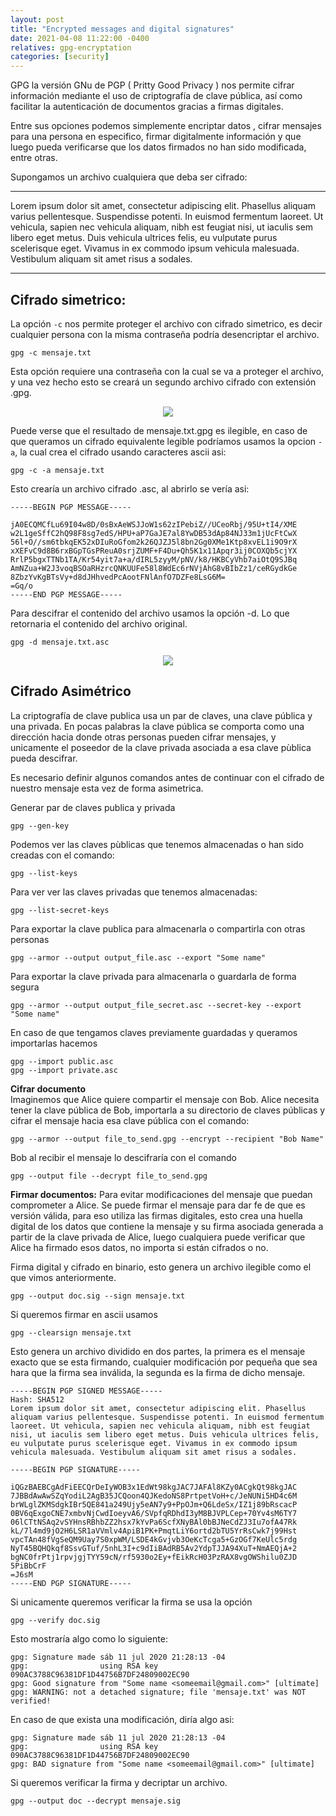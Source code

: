 ```yaml
---
layout: post
title: "Encrypted messages and digital signatures"
date: 2021-04-08 11:22:00 -0400
relatives: gpg-encryptation
categories: [security]
---
```


GPG la versión GNu de PGP ( Pritty Good Privacy ) nos permite cifrar información mediante el uso de criptografía de clave pública, así como facilitar la autenticación de documentos gracias a firmas digitales.

Entre sus opciones podemos simplemente encriptar datos , cifrar mensajes para una persona en especifico, firmar digitalmente información y que luego pueda verificarse que los datos firmados no han sido modificada, entre otras.


Supongamos un archivo cualquiera que deba ser cifrado:

---

Lorem ipsum dolor sit amet, consectetur adipiscing elit. Phasellus aliquam varius pellentesque. Suspendisse potenti. In euismod fermentum laoreet. Ut vehicula, sapien nec vehicula aliquam, nibh est feugiat nisi, ut iaculis sem libero eget metus. Duis vehicula ultrices felis, eu vulputate purus scelerisque eget. Vivamus in ex commodo ipsum vehicula malesuada. Vestibulum aliquam sit amet risus a sodales. 

---

Cifrado simetrico:
---
La opción `-c` nos permite proteger el archivo con cifrado simetrico, es decir cualquier persona con la misma contraseña podría desencriptar el archivo.

```
gpg -c mensaje.txt
```

Esta opción requiere una contraseña con la cual se va a proteger el archivo, y una vez hecho esto se creará un segundo archivo cifrado con extensión .gpg. 

<p align="center">
<img src="{{site.baseurl}}/assets/img/posts/{{page.relatives}}/01_simetrico.png?raw=true">
</p>

Puede verse que el resultado de mensaje.txt.gpg es ilegible, en caso de que queramos un cifrado equivalente legible podríamos usamos la opcion `-a`, la cual crea el cifrado usando caracteres ascii asi:
```
gpg -c -a mensaje.txt
```
Esto crearía un archivo cifrado .asc, al abrirlo se vería asi:
```
-----BEGIN PGP MESSAGE-----

jA0ECQMCfLu69I04w8D/0sBxAeWSJJoW1s62zIPebiZ//UCeoRbj/95U+tI4/XME
w2L1geSffC2hQ98F8sg7edS/HPU+aP7GaJE7al8YwDB53dAp84NJ33m1jUcFtCwX
56l+O//sm6tbkqEK52xDIuRoGfom2k26QJZJ5l8bn2Gg0XMe1Ktp8xvEL1i9O9rX
xXEFvC9d8B6rxBGpTGsPReuA0srjZUMF+F4Du+Qh5K1x11Apqr3ij0COXQb5cjYX
RrlP5bgxTTNb1TA/Kr54yit7a+a/dIRL5zyyM/pNV/k8/HKBCyVhb7aiOtQ9SJBq
AmNZua+W2J3voqBSOaRHzrcQNKUUFe58l8WdEc6rNVjAhG8vBIbZz1/ceRGydkGe
8ZbzYvKgBTsVy+d8dJHhvedPcAootFNlAnfO7DZFe8LsG6M=
=Gq/o
-----END PGP MESSAGE-----

```

Para descifrar el contenido del archivo usamos la opción -d. Lo que retornaria el contenido del archivo original.
```
gpg -d mensaje.txt.asc
```
<p align="center">
<img src="{{site.baseurl}}/assets/img/posts/{{page.relatives}}/02_simetrico.png?raw=true">
</p>



Cifrado Asimétrico
---
La criptografía de clave publica usa un par de claves, una clave pública y una privada. En pocas palabras la clave pública se comporta como una dirección hacia donde otras personas pueden cifrar mensajes, y unicamente el poseedor de la clave privada asociada a esa clave pùblica pueda descifrar.

Es necesario definir algunos comandos antes de continuar con el cifrado de nuestro mensaje esta vez de forma asimetrica.

Generar par de claves publica y privada
```
gpg --gen-key
```

Podemos ver las claves pùblicas que tenemos almacenadas o han sido creadas con el comando:
```
gpg --list-keys
```

Para ver ver las claves privadas que tenemos almacenadas:
```
gpg --list-secret-keys
```

Para exportar la clave publica para almacenarla o compartirla con otras personas
```
gpg --armor --output output_file.asc --export "Some name"
```

Para exportar la clave privada para almacenarla o guardarla de forma segura
```
gpg --armor --output output_file_secret.asc --secret-key --export "Some name"
```

En caso de que tengamos claves previamente guardadas y queramos importarlas hacemos
```
gpg --import public.asc
gpg --import private.asc
```


**Cifrar documento**  
Imaginemos que Alice quiere compartir el mensaje con Bob. Alice necesita tener la clave pública de Bob, importarla a su directorio de claves públicas y cifrar el mensaje hacia esa clave pública con el comando:
```
gpg --armor --output file_to_send.gpg --encrypt --recipient "Bob Name"
```

Bob al recibir el mensaje lo descifraría con el comando
```
gpg --output file --decrypt file_to_send.gpg
```

**Firmar documentos:** 
Para evitar  modificaciones del mensaje que puedan comprometer a Alice. Se puede firmar el mensaje para dar fe de que es versión válida, para eso utiliza las firmas digitales, esto crea una huella digital de los datos que contiene la mensaje y su firma asociada generada a partir de la clave privada de Alice, luego cualquiera puede verificar que Alice ha firmado esos datos, no importa si están cifrados o no.

Firma digital y cifrado en binario, esto genera un archivo ilegible como el que vimos anteriormente.
```
gpg --output doc.sig --sign mensaje.txt
```

Si queremos firmar en ascii usamos
```
gpg --clearsign mensaje.txt
```

Esto genera un archivo dividido en dos partes, la primera es el mensaje exacto que se esta firmando, cualquier modificación por pequeña que sea hara que la firma sea inválida, la segunda es la firma de dicho mensaje.
```
-----BEGIN PGP SIGNED MESSAGE-----
Hash: SHA512
Lorem ipsum dolor sit amet, consectetur adipiscing elit. Phasellus aliquam varius pellentesque. Suspendisse potenti. In euismod fermentum laoreet. Ut vehicula, sapien nec vehicula aliquam, nibh est feugiat nisi, ut iaculis sem libero eget metus. Duis vehicula ultrices felis, eu vulputate purus scelerisque eget. Vivamus in ex commodo ipsum vehicula malesuada. Vestibulum aliquam sit amet risus a sodales. 

-----BEGIN PGP SIGNATURE-----

iQGzBAEBCgAdFiEECQrDeIyWOB3x1EdWt98kgJAC7JAFAl8KZy0ACgkQt98kgJAC
7JBBdAwAwSZqYodiL2AgB35JCQoon4QJKedoNS8PrtpetVoH+c/JeNUNi5HD4c6M
brWLglZKMSdgkIBr5QE841a249Ujy5eAN7y9+PpOJm+Q6LdeSx/IZ1j89bRscacP
0BV6qExgoCNE7xmbvNjCwdIoeyvA6/SVpfqRDhdI3yM8BJVPLCep+70Yv4sM6TY7
06lCTtNSAq2vSYHnsRBhbZZ2hsx7kYvPa6ScfXNyBAl0bBJNeCdZJ3Iu7ofA47Rk
kL/7l4md9jO2H6LSR1aVVmlv4ApiB1PK+PmqtLiY6ortd2bTU5YrRsCwk7j99Hst
vpcTAn48fVgSeQM9Uay7S0xpWM/LSDE4kGvjvb3OeKcTcga5+GzOGf7KeUlc5rdg
NyT45BQHQkqf8SsvGTuf/5nhL3I+c9dIiBAdRB5Av2YdpTJJA94XuT+NmAEQjA+2
bgNC0frPtj1rpvjgjTYY59cN/rf5930o2Ey+fEikRcH03PzRAX8vgOWShilu0ZJD
5PiBbCrF
=J6sM
-----END PGP SIGNATURE-----
```

Si unicamente queremos verificar la firma se usa la opción
```
gpg --verify doc.sig
```

Esto mostraría algo como lo siguiente:
```
gpg: Signature made sáb 11 jul 2020 21:28:13 -04
gpg:                using RSA key 090AC3788C96381DF1D44756B7DF24809002EC90
gpg: Good signature from "Some name <someemail@gmail.com>" [ultimate]
gpg: WARNING: not a detached signature; file 'mensaje.txt' was NOT verified!
```

En caso de que exista una modificación, diría algo asi:
```
gpg: Signature made sáb 11 jul 2020 21:28:13 -04
gpg:                using RSA key 090AC3788C96381DF1D44756B7DF24809002EC90
gpg: BAD signature from "Some name <someemail@gmail.com>" [ultimate]
```

Si queremos verificar la firma y decriptar un archivo.
```
gpg --output doc --decrypt mensaje.sig
```
